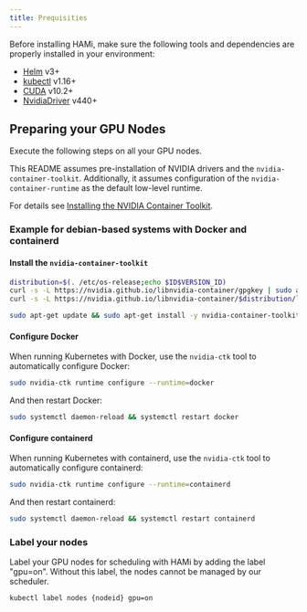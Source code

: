 ```yaml
---
title: Prequisities
---
```


Before installing HAMi, make sure the following tools and dependencies are properly installed in your environment:

- [Helm](https://helm.sh/zh/docs/) v3+
- [kubectl](https://kubernetes.io/docs/tasks/tools/install-kubectl/) v1.16+
- [CUDA](https://developer.nvidia.com/cuda-toolkit) v10.2+
- [NvidiaDriver](https://www.nvidia.cn/drivers/unix/) v440+

## Preparing your GPU Nodes

Execute the following steps on all your GPU nodes.

This README assumes pre-installation of NVIDIA drivers and the `nvidia-container-toolkit`. Additionally, it assumes configuration of the `nvidia-container-runtime` as the default low-level runtime.

For details see [Installing the NVIDIA Container Toolkit](https://docs.nvidia.com/datacenter/cloud-native/container-toolkit/install-guide.html).

### Example for debian-based systems with Docker and containerd

#### Install the `nvidia-container-toolkit`

```bash
distribution=$(. /etc/os-release;echo $ID$VERSION_ID)
curl -s -L https://nvidia.github.io/libnvidia-container/gpgkey | sudo apt-key add -
curl -s -L https://nvidia.github.io/libnvidia-container/$distribution/libnvidia-container.list | sudo tee /etc/apt/sources.list.d/libnvidia-container.list

sudo apt-get update && sudo apt-get install -y nvidia-container-toolkit
```

#### Configure Docker

When running Kubernetes with Docker, use the `nvidia-ctk` tool to automatically configure Docker:

```bash
sudo nvidia-ctk runtime configure --runtime=docker
```

And then restart Docker:

```bash
sudo systemctl daemon-reload && systemctl restart docker
```

#### Configure containerd

When running Kubernetes with containerd, use the `nvidia-ctk` tool to automatically configure containerd:

```bash
sudo nvidia-ctk runtime configure --runtime=containerd
```

And then restart containerd:

```bash
sudo systemctl daemon-reload && systemctl restart containerd
```

### Label your nodes

Label your GPU nodes for scheduling with HAMi by adding the label "gpu=on". Without this label, the nodes cannot be managed by our scheduler.

```bash
kubectl label nodes {nodeid} gpu=on
```
